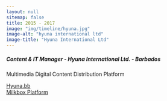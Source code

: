 ```yaml
---
layout: null
sitemap: false
title: 2015 - 2017
image: "img/timeline/hyuna.jpg"
image-alt: "hyuna international ltd"
image-title: "Hyuna International Ltd"
---
```

##### Content & IT Manager - Hyuna International Ltd. - Barbados  

Multimedia Digital Content Distribution Platform  

[Hyuna.bb](http://hyuna.bb)  
[Milkbox Platform](http://milkbox.com)